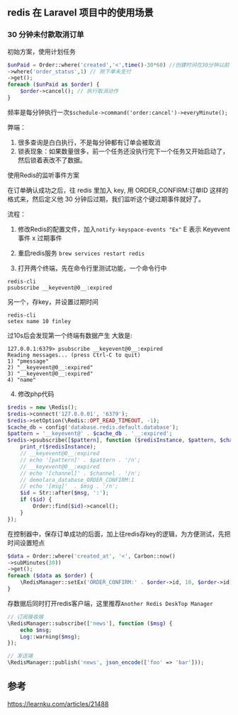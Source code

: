 ## redis 在 Laravel 项目中的使用场景


### 30 分钟未付款取消订单

初始方案，使用计划任务
```php
$unPaid = Order::where('created','<',time()-30*60) //创建时间在30分钟以前
->where('order_status',1) // 刚下单未支付
->get();
foreach ($unPaid as $order) {
    $order->cancel(); // 执行取消动作
}
```

频率是每分钟执行一次`$schedule->command('order:cancel')->everyMinute();`

弊端：
1. 很多查询是白白执行，不是每分钟都有订单会被取消
2. 锁表现象：如果数量很多，前一个任务还没执行完下一个任务又开始启动了，然后锁着表改不了数据。

使用Redis的监听事件方案

在订单确认成功之后，往 redis 里加入 key, 用 ORDER_CONFIRM:订单ID 这样的格式来，然后定义他 30 分钟后过期，我们监听这个键过期事件就好了。

流程：

1. 修改Redis的配置文件，加入`notify-keyspace-events "Ex"`
E 表示 Keyevent事件
x 过期事件

2. 重启redis服务 `brew services restart redis`

3. 打开两个终端，先在命令行里测试功能，一个命令行中
```shell
redis-cli
psubscribe __keyevent@0__:expired
```

另一个，存key，并设置过期时间

```shell
redis-cli
setex name 10 finley
```

过10s后会发现第一个终端有数据产生
大致是:

```shell
127.0.0.1:6379> psubscribe __keyevent@0__:expired
Reading messages... (press Ctrl-C to quit)
1) "pmessage"
2) "__keyevent@0__:expired"
3) "__keyevent@0__:expired"
4) "name"
```

4. 修改php代码

```php
$redis = new \Redis();
$redis->connect('127.0.0.01', '6379');
$redis->setOption(\Redis::OPT_READ_TIMEOUT, -1);
$cache_db = config('database.redis.default.database');
$pattern = '__keyevent@' . $cache_db . '__:expired';
$redis->psubscribe([$pattern], function ($redisInstance, $pattern, $channel, $msg) {
    print_r($redisInstance);
    // __keyevent@0__:expired
    // echo '[pattern]' . $pattern . '/n';
    // __keyevent@0__:expired
    // echo '[channel]' . $channel . '/n';
    // demolara_database_ORDER_CONFIRM:1
    // echo '[msg]'  . $msg . '/n';
    $id = Str::after($msg, ':');
    if ($id) {
        Order::find($id)->cancel();
    }
});
```


在控制器中，保存订单成功的后面，加上往redis存key的逻辑，为方便测试，先把时间设置短点

```php
$data = Order::where('created_at', '<', Carbon::now()
->subMinutes(30))
->get();
foreach ($data as $order) {
    \RedisManager::setEx('ORDER_CONFIRM:' . $order->id, 10, $order->id);
}
```


存数据后同时打开redis客户端，这里推荐`Another Redis DeskTop Manager`

```php
// 订阅接收端
\RedisManager::subscribe(['news'], function ($msg) {
    echo $msg;
    Log::warning($msg);
});

// 发送端
\RedisManager::publish('news', json_encode(['foo' => 'bar']));
```



## 参考

https://learnku.com/articles/21488
